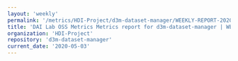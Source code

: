 ```yaml
---
layout: 'weekly'
permalink: '/metrics/HDI-Project/d3m-dataset-manager/WEEKLY-REPORT-2020-05-03'
title: 'DAI Lab OSS Metrics Metrics report for d3m-dataset-manager | WEEKLY-REPORT-2020-05-03'
organization: 'HDI-Project'
repository: 'd3m-dataset-manager'
current_date: '2020-05-03'
---
```


